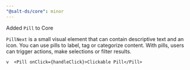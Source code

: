 ```yaml
---
"@salt-ds/core": minor
---
```


Added `Pill` to Core

`PillNext` is a small visual element that can contain descriptive text and an icon. You can use pills to label, tag or categorize content. With pills, users can trigger actions, make selections or filter results.

```tsx
v  <Pill onClick={handleClick}>Clickable Pill</Pill>
```
